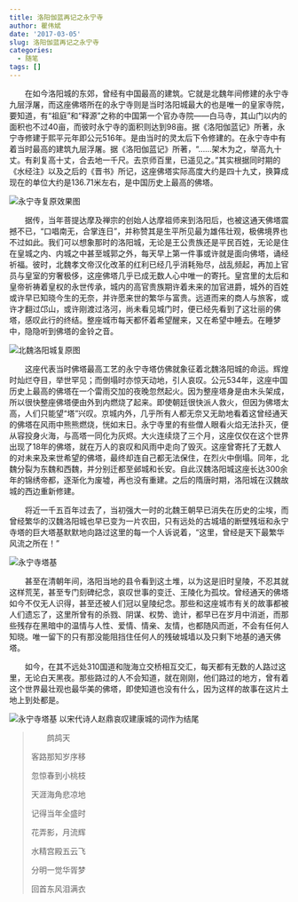 ```yaml
---
title: 洛阳伽蓝再记之永宁寺
author: 瞿伟斌
date: '2017-03-05'
slug: 洛阳伽蓝再记之永宁寺
categories:
  - 随笔
tags: []
---
```


&emsp;&emsp;在如今洛阳城的东郊，曾经有中国最高的建筑。它就是北魏年间修建的永宁寺九层浮屠，而这座佛塔所在的永宁寺则是当时洛阳城最大的也是唯一的皇家寺院，要知道，有“祖庭”和“释源”之称的中国第一个官办寺院——白马寺，其山门以内的面积也不过40亩，而彼时永宁寺的面积则达到98亩。据《洛阳伽蓝记》所著，永宁寺修建于熙平元年即公元516年。是由当时的灵太后下令修建的。在永宁寺中有着当时最高的建筑九层浮屠。据《洛阳伽蓝记》所著，“……架木为之，举高九十丈。有刹复高十丈，合去地一千尺。去京师百里，已遥见之。”其实根据同时期的《水经注》以及之后的《晋书》所记，这座佛塔实际高度大约是四十九丈，换算成现在的单位大约是136.71米左右，是中国历史上最高的佛塔。 

![永宁寺复原效果图](https://image-home-qwb.oss-cn-shanghai.aliyuncs.com/image/%E6%B0%B8%E5%AE%81%E5%AF%BA%E5%A4%8D%E5%8E%9F%E6%95%88%E6%9E%9C%E5%9B%BE.jpg)

&emsp;&emsp;据传，当年菩提达摩及禅宗的创始人达摩祖师来到洛阳后，也被这通天佛塔震撼不已，“口唱南无，合掌连日”，并称赞其是生平所见最为雄伟壮观，极佛境界也不过如此。我们可以想象那时的洛阳城，无论是王公贵族还是平民百姓，无论是住在皇城之内、内城之中甚至城郭之外，每天早上第一件事或许就是面向佛塔，诵经祈福。彼时，北魏孝文帝汉化改革的红利已经几乎消耗殆尽，战乱频起，再加上官员与皇室的穷奢极侈，这座佛塔几乎已成无数人心中唯一的寄托。皇宫里的太后和皇帝祈祷着皇权的永世传承，城内的高官贵族期许着未来的加官进爵，城外的百姓或许早已知晓今生的无奈，并许愿来世的繁华与富贵。远道而来的商人与旅客，或许才翻过邙山，或许刚渡过洛河，尚未看见城门时，便已经先看到了这壮丽的佛塔，感叹此行的终结。整座城市每天都怀着希望醒来，又在希望中睡去。在睡梦中，隐隐听到佛塔的金铃之音。

![北魏洛阳城复原图](https://image-home-qwb.oss-cn-shanghai.aliyuncs.com/image/%E5%8C%97%E9%AD%8F%E6%B4%9B%E9%98%B3%E5%9F%8E%E5%A4%8D%E5%8E%9F%E5%9B%BE2.jpg)

&emsp;&emsp;这座代表当时佛塔最高工艺的永宁寺塔仿佛就象征着北魏洛阳城的命运。辉煌时灿烂夺目，举世罕见；而倒塌时亦惊天动地，引人哀叹。公元534年，这座中国历史上最高的佛塔在一个雷雨交加的夜晚忽然起火。因为整座塔身是由木头架成，所以很快整座佛塔便由外到内燃烧了起来。即使朝廷很快派人救火，但因为佛塔太高，人们只能望“塔”兴叹。京城内外，几乎所有人都无奈又无助地看着这曾经通天的佛塔在风雨中熊熊燃烧，恍如末日。永宁寺里的有些僧人眼看火焰无法扑灭，便从容投身火海，与高塔一同化为灰烬。大火连续烧了三个月，这座仅仅在这个世界出现了18年的佛塔，就在万人的哀叹和风雨中走向了毁灭。这座曾寄托了无数人的对未来及来世希望的佛塔，最终却连自己都无法保住，在烈火中倒塌。同年，北魏分裂为东魏和西魏，并分别迁都至邺城和长安。自此汉魏洛阳城这座长达300余年的锦绣帝都，逐渐化为废墟，再也没有重建。之后的隋唐时期，洛阳城在汉魏故城的西边重新修建。

&emsp;&emsp;将近一千五百年过去了，当初强大一时的北魏王朝早已消失在历史的尘埃，而曾经繁华的汉魏洛阳城也早已变为一片农田，只有远处的古城墙的断壁残垣和永宁寺塔的巨大塔基默默地向路过这里的每一个人诉说着，“这里，曾经是天下最繁华风流之所在！”

![永宁寺塔基](https://image-home-qwb.oss-cn-shanghai.aliyuncs.com/image/%E5%9C%B0%E5%9F%BA.jpg)

&emsp;&emsp;甚至在清朝年间，洛阳当地的县令看到这土堆，以为这是旧时皇陵，不忍其就这样荒芜，甚至专门刻碑纪念，哀叹世事的变迁、王陵化为孤坟。曾经通天的佛塔如今不仅无人识得，甚至还被人们冠以皇陵纪念。那些和这座城市有关的故事都被人们遗忘了，这里所曾有的杀戮、阴谋、权势、诡计，都早已在岁月中消逝，而那些残存在黑暗中的温情与人性、爱情、情亲、友情，也都随风而逝，不会有任何人知晓。唯一留下的只有那没能阻挡住任何人的残破城墙以及只剩下地基的通天佛塔。

&emsp;&emsp;如今，在其不远处310国道和陇海立交桥相互交汇，每天都有无数的人路过这里，无论白天黑夜。那些路过的人不会知道，就在刚刚，他们路过的地方，曾有着这个世界最壮观也最华美的佛塔，即使知道也没有什么，因为这样的故事在这片土地上到处都是。

![永宁寺塔基](https://image-home-qwb.oss-cn-shanghai.aliyuncs.com/image/%E5%9C%B0%E7%90%86%E4%BD%8D%E7%BD%AE.jpg)
以宋代诗人赵鼎哀叹建康城的词作为结尾

>&emsp;&emsp;鹧鸪天
>
> 客路那知岁序移
>
> 忽惊春到小桃枝
>
> 天涯海角悲凉地
>
>记得当年全盛时
>
>花弄影，月流辉
>
>水精宫殿五云飞
>
>分明一觉华胥梦
>
>回首东风泪满衣